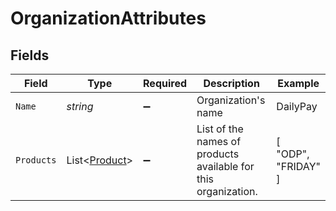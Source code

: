 # OrganizationAttributes


## Fields

| Field                                                          | Type                                                           | Required                                                       | Description                                                    | Example                                                        |
| -------------------------------------------------------------- | -------------------------------------------------------------- | -------------------------------------------------------------- | -------------------------------------------------------------- | -------------------------------------------------------------- |
| `Name`                                                         | *string*                                                       | :heavy_minus_sign:                                             | Organization's name                                            | DailyPay                                                       |
| `Products`                                                     | List<[Product](../../Models/Components/Product.md)>            | :heavy_minus_sign:                                             | List of the names of products available for this organization. | [<br/>"ODP",<br/>"FRIDAY"<br/>]                                |